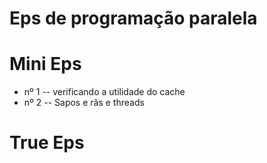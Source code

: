 # Eps de programação paralela

# Mini Eps

- nº 1 -- verificando a utilidade do cache
- nº 2 -- Sapos e rãs e threads

# True Eps
